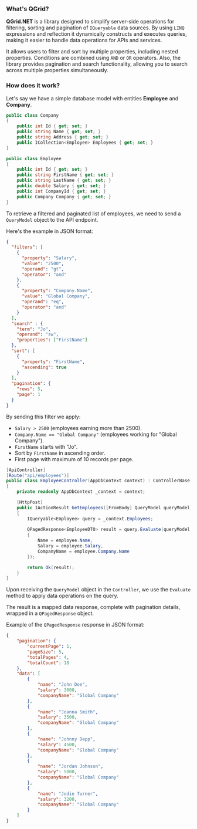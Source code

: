 ### What's QGrid?

**QGrid.NET** is a library designed to simplify server-side operations for filtering, sorting and pagination of `IQueryable` data sources. 
By using `LINQ` expressions and reflection it dynamically constructs and executes queries, making it easier to handle data operations for APIs and services.

It allows users to filter and sort by multiple properties, including nested properties. Conditions are combined using `AND` or `OR` operators.
Also, the library provides pagination and search functionality, allowing you to search across multiple properties simultaneously.


### How does it work?

Let's say we have a simple database model with entities **Employee** and **Company**.

```csharp
public class Company
{
    public int Id { get; set; }
    public string Name { get; set; }
    public string Address { get; set; }
    public ICollection<Employee> Employees { get; set; } 
}

public class Employee
{
    public int Id { get; set; }
    public string FirstName { get; set; }
    public string LastName { get; set; }
    public double Salary { get; set; }
    public int CompanyId { get; set; }
    public Company Company { get; set; }
}

```
To retrieve a filtered and paginated list of employees, we need to send a `QueryModel` object to the API endpoint.

Here's the example in JSON format:

```json
{
  "filters": [
    {
      "property": "Salary",
      "value": "2500",
      "operand": "gt",
      "operator": "and"
    },
    {
      "property": "Company.Name",
      "value": "Global Company",
      "operand": "eq",
      "operator": "and"
    }
  ],
  "search" : {
    "term": "Jo",
    "operand": "sw",
    "properties": ["FirstName"]
  },
  "sort": [
    {
      "property": "FirstName",
      "ascending": true
    }
  ],
  "pagination": {
    "rows": 5,
    "page": 1
  }
}


```
By sending this filter we apply:
- `Salary > 2500` (employees earning more than 2500).
- `Company.Name == "Global Company"` (employees working for "Global Company").
- `FirstName` starts with "Jo".
- Sort by `FirstName` in ascending order.
- First page with maximum of 10 records per page.


```csharp
[ApiController]
[Route("api/employees")]
public class EmployeeController(AppDbContext context) : ControllerBase
{
    private readonly AppDbContext _context = context;

    [HttpPost]
    public IActionResult GetEmployees([FromBody] QueryModel queryModel)
    {
        IQueryable<Employee> query = _context.Employees;
     
        QPagedResponse<EmployeeDTO> result = query.Evaluate(queryModel, employee => new EmployeeDTO
        {
            Name = employee.Name,
            Salary = employee.Salary,
            CompanyName = employee.Company.Name
        });

        return Ok(result);
    }
}
```

Upon receiving the `QueryModel` object in the `Controller`, we use the `Evaluate` method to apply data operations on the query. 

The result is a mapped data response, complete with pagination details, wrapped in a `QPagedResponse` object.

Example of the `QPagedResponse` response in JSON format:

```json
{
    "pagination": {
        "currentPage": 1,
        "pageSize": 5,
        "totalPages": 4,
        "totalCount": 18
    },
    "data": [
        {
            "name": "John Doe",
            "salary": 3000,
            "companyName": "Global Company"
        },
        {
            "name": "Joanna Smith",
            "salary": 3500,
            "companyName": "Global Company"
        },
        {
            "name": "Johnny Depp",
            "salary": 4500,
            "companyName": "Global Company"
        },
        {
            "name": "Jordan Johnson",
            "salary": 5000,
            "companyName": "Global Company"
        },
        {
            "name": "Jodie Turner",
            "salary": 3200,
            "companyName": "Global Company"
        }
    ]
}
```


